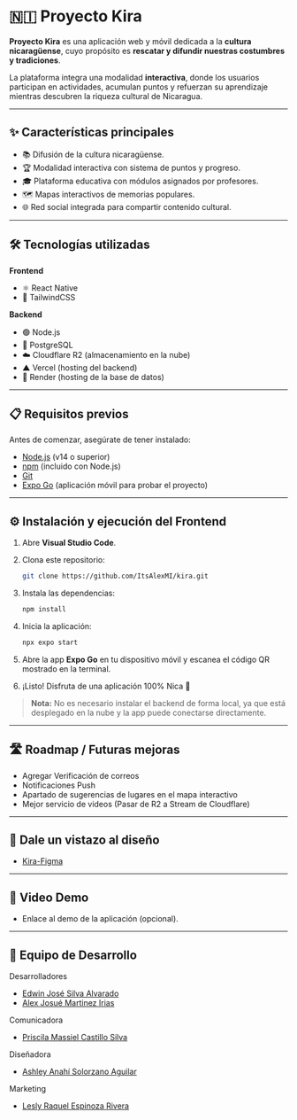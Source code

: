 # 🇳🇮 Proyecto Kira

**Proyecto Kira** es una aplicación web y móvil dedicada a la **cultura nicaragüense**, cuyo propósito es **rescatar y difundir nuestras costumbres y tradiciones**.

La plataforma integra una modalidad **interactiva**, donde los usuarios participan en actividades, acumulan puntos y refuerzan su aprendizaje mientras descubren la riqueza cultural de Nicaragua.

---

## ✨ Características principales

- 📚 Difusión de la cultura nicaragüense.
- 🏆 Modalidad interactiva con sistema de puntos y progreso.
- 🎓 Plataforma educativa con módulos asignados por profesores.
- 🗺️ Mapas interactivos de memorias populares.
- 🌐 Red social integrada para compartir contenido cultural.

---

## 🛠️ Tecnologías utilizadas

**Frontend**
- ⚛️ React Native
- 🎨 TailwindCSS

**Backend**
- 🟢 Node.js
- 🐘 PostgreSQL
- ☁️ Cloudflare R2 (almacenamiento en la nube)
- ▲ Vercel (hosting del backend)
- 🚀 Render (hosting de la base de datos)

---

## 📋 Requisitos previos

Antes de comenzar, asegúrate de tener instalado:

- [Node.js](https://nodejs.org/) (v14 o superior)
- [npm](https://www.npmjs.com/) (incluido con Node.js)
- [Git](https://git-scm.com/downloads)
- [Expo Go](https://play.google.com/store/apps/details?id=host.exp.exponent) (aplicación móvil para probar el proyecto)

---

## ⚙️ Instalación y ejecución del Frontend

1. Abre **Visual Studio Code**.
2. Clona este repositorio:

   ```bash
   git clone https://github.com/ItsAlexMI/kira.git
   ```
3. Instala las dependencias:

   ```bash
   npm install
   ```
4. Inicia la aplicación:

   ```bash
   npx expo start
   ```
5. Abre la app **Expo Go** en tu dispositivo móvil y escanea el código QR mostrado en la terminal.
6. ¡Listo! Disfruta de una aplicación 100% Nica 🎉

> **Nota:** No es necesario instalar el backend de forma local, ya que está desplegado en la nube y la app puede conectarse directamente.

---

## 🛣️ Roadmap / Futuras mejoras

- Agregar Verificación de correos
- Notificaciones Push
- Apartado de sugerencias de lugares en el mapa interactivo
- Mejor servicio de videos (Pasar de R2 a Stream de Cloudflare)

---

## 📸 Dale un vistazo al diseño

- [Kira-Figma](https://www.figma.com/design/LgYTutPZwIVBDBO3YVekNj/Kira-App-Design?node-id=0-1&t=ZWqGT68LYe6vdy7s-1)

---

## 🎥 Video Demo

- Enlace al demo de la aplicación (opcional).

---

## 👥 Equipo de Desarrollo

Desarrolladores
- [Edwin José Silva Alvarado](https://github.com/EdwinJSA)
- [Alex Josué Martinez Irias](https://github.com/ItsAlexMI)

Comunicadora
- [Priscila Massiel Castillo Silva]()

Diseñadora
- [Ashley Anahí Solorzano Aguilar]()

Marketing
- [Lesly Raquel Espinoza Rivera]()
